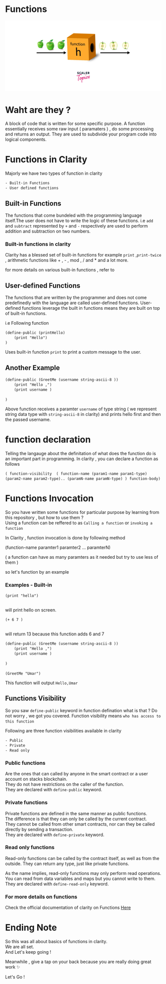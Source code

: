 # Functions
![Functions](./function-overview.webp)

# Waht are they ?
A block of code that is written for some specific purpose.
A function essentially receives some raw input ( paramaters ) , do some processing and returns an output.
They are used to subdivide your program code into logical components.

# Functions in Clarity
Majorly we have two types of function in clarity

    - Built-in Functions
    - User defined functions
    
## Built-in Functions 
The functions that come bundeled with the programming language itself.The user does not have to write the logic of these functions.
i.e `add` and `subtract` represented by `+` and `-` respectively are used to perform addition and subtraction on two numbers. 

### Built-in functions in clarity
Clarity has a blessed set of built-in functions for example
`print` ,`print-twice` , arithmetic functions like + , - , mod , /  and * and a lot more.

for more details on various built-in functions , refer to 


## User-defined Functions 
The functions that are written by the programmer and does not come predefinedly with the language are called user-defined functions.
User-defined functions leverage the built in functions means they are built on top of built-in functions.

i.e Following function

```clarity
(define-public (printHello)
    (print "Hello")
)
```

Uses built-in function `print` to print a custom message to the user.

## Another Example

```clarity
(define-public (GreetMe (username string-ascii-8 ))
    (print "Hello ,")
    (print username )
    
)
```
Above function receives a paramter `username` of type string ( we represent string data type with `string-ascii-8` in clarity)
and prints hello first and then the passed username.


# function declaration 

Telling the langauge about the definitation of what does the function do is an important part in programming.
In clarity , you can declare a function as follows

```clarity
( function-visibility  ( function-name (param1-name param1-type) (param2-name param2-type).. (paramN-name paramN-type) ) function-body)
```

# Functions Invocation
So you have written some functions for particular purpose by learning from this repository , but how to use them ?
<br/>
Using a function can be reffered to as `Calling a function` or `invoking a function`


In Clarity , function invocation is done by following method

(function-name paramter1 paramter2 ... paramterN)

( a function can have as many paramters as it needed but try to use less of them )

so let's function by an example

### Examples - Built-in

```clarity
(print "hello")  
  
  ```
will print hello on screen.
```clarity
(+ 6 7 )  
  
  ```

will return 13 because this function adds 6 and 7


```clarity
(define-public (GreetMe (username string-ascii-8 ))
    (print "Hello ,")
    (print username )
    
)

(GreetMe "Umar")

```

This function will output `Hello,Umar`


## Functions Visibility
So you saw `define-public` keyword in function defination what is that ?
Do not worry , we got you covered.
Function visibility means `who has access to this function`

Following are three function visibilities available in clarity
    
    - Public
    - Private
    - Read only
    
### Public functions 
Are the ones that can called by anyone in the smart contract or a user account on stacks blockchain. <br/>
They do not have restrictions on the caller of the function. <br/>
They are declared with `define-public` keyword.

### Private functions 
Private functions are defined in the same manner as public functions.<br/>
The difference is that they can only be called by the current contract. <br/>
They cannot be called from other smart contracts, nor can they be called directly by sending a transaction. <br/>
They are declared with `define-private` keyword.

### Read only functions
Read-only functions can be called by the contract itself, as well as from the outside. They can return any type, just like private functions.

As the name implies, read-only functions may only perform read operations.<br/>
You can read from data variables and maps but you cannot write to them.
They are declared with `define-read-only` keyword.

### For more details on functions
Check the official documentation of clarity on Functions [Here](https://book.clarity-lang.org/ch05-00-functions.html)

# Ending Note 
So this was all about basics of functions in clarity.<br/>
We are all set. <br/>
And Let's keep going ! <br/>

Meanwhile , give a tap on your back because you are really doing great work ✨ <br/>

Let's Go !
